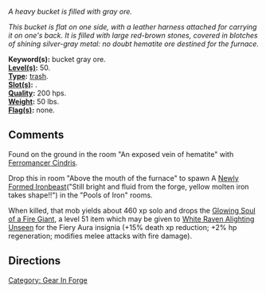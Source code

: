 *A heavy bucket is filled with gray ore.*

*This bucket is flat on one side, with a leather harness attached for
carrying it on one's back. It is filled with large red-brown stones,
covered in blotches of shining silver-gray metal: no doubt hematite ore
destined for the furnace.*

**Keyword(s):** bucket gray ore.  
**[Level(s)](Object_Level "wikilink"):** 50.  
**[Type](:Category:_Object_Types "wikilink"):**
[trash](:Category:_Trash "wikilink").  
**[Slot(s)](Object_Slots "wikilink"):** .  
**[Quality](Object_Quality "wikilink"):** 200 hps.  
**[Weight](Object_Weight "wikilink"):** 50 lbs.  
**[Flag(s)](:Category:_Object_Flags "wikilink"):** none.  

## Comments

Found on the ground in the room "An exposed vein of hematite" with
[Ferromancer Cindris](Ferromancer_Cindris "wikilink").

Drop this in room "Above the mouth of the furnace" to spawn A [Newly
Formed Ironbeast](Newly_Formed_Ironbeast "wikilink")("Still bright and
fluid from the forge, yellow molten iron takes shape!!") in the "Pools
of Iron" rooms.

When killed, that mob yields about 460 xp solo and drops the [Glowing
Soul of a Fire Giant](Glowing_Soul_of_a_Fire_Giant "wikilink"), a level
51 item which may be given to [White Raven Alighting
Unseen](White_Raven_Alighting_Unseen "wikilink") for the Fiery Aura
insignia (+15% death xp reduction; +2% hp regeneration; modifies melee
attacks with fire damage).

## Directions

[Category: Gear In Forge](Category:_Gear_In_Forge "wikilink")
